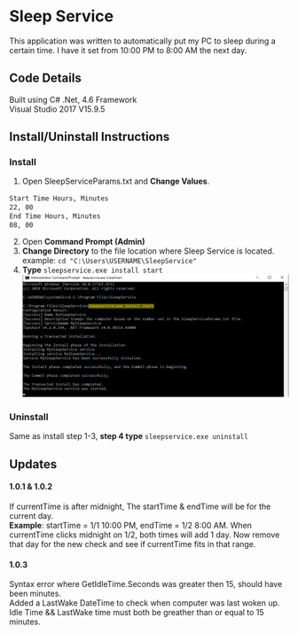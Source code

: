 # Sleep Service
This application was written to automatically put my PC to sleep during a certain time. I have it set from 10:00 PM to 8:00 AM the next day.

## Code Details
Built using C# .Net, 4.6 Framework  
Visual Studio 2017 V15.9.5

## Install/Uninstall Instructions
### Install
1. Open SleepServiceParams.txt and **Change Values**.
```
Start Time Hours, Minutes  
22, 00  
End Time Hours, Minutes  
08, 00
```
2. Open **Command Prompt (Admin)**
3. **Change Directory** to the file location where Sleep Service is located.  
     example: `cd "C:\Users\USERNAME\SleepService"`
4. **Type** `sleepservice.exe install start`
![Sleep Service Install](InstallCommandPrompt.png)

### Uninstall
Same as install step 1-3, **step 4 type** `sleepservice.exe uninstall`

## Updates
#### 1.0.1 & 1.0.2 ####
If currentTime is after midnight, The startTime & endTime will be for the current day.  
**Example**: startTime = 1/1 10:00 PM, endTime = 1/2 8:00 AM. When currentTime clicks midnight on 1/2, both times will add 1 day. Now remove that day for the new check and see if currentTime fits in that range.
#### 1.0.3 ####
Syntax error where GetIdleTime.Seconds was greater then 15, should have been minutes.  
Added a LastWake DateTime to check when computer was last woken up. Idle Time && LastWake time must both be greather than or equal to 15 minutes.
